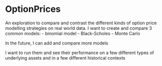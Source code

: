 # OptionPrices

An exploration to compare and contrast the different kinds of option price modelling strategies on real world data.
I want to create and compare 3 common models:
    - binomial model
    - Black-Scholes
    - Monte Carlo

In the future, I can add and compare more models

I want to run them and see their performance on a few different types of underlying assets and in a few different historical contexts

